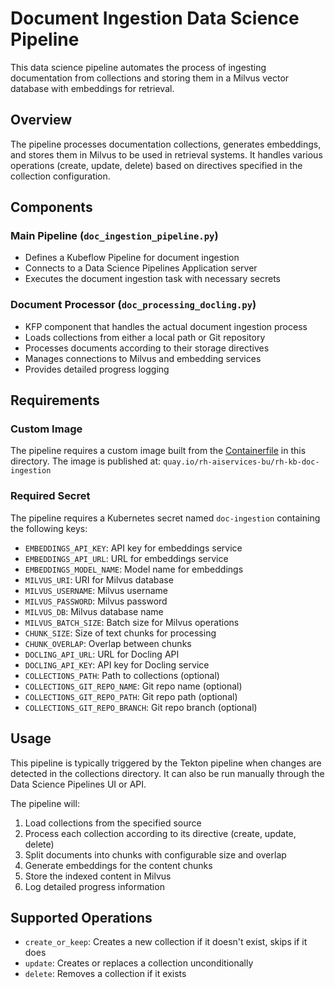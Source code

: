 # Document Ingestion Data Science Pipeline

This data science pipeline automates the process of ingesting documentation from collections and storing them in a Milvus vector database with embeddings for retrieval.

## Overview

The pipeline processes documentation collections, generates embeddings, and stores them in Milvus to be used in retrieval systems. It handles various operations (create, update, delete) based on directives specified in the collection configuration.

## Components

### Main Pipeline (`doc_ingestion_pipeline.py`)
- Defines a Kubeflow Pipeline for document ingestion
- Connects to a Data Science Pipelines Application server
- Executes the document ingestion task with necessary secrets

### Document Processor (`doc_processing_docling.py`)
- KFP component that handles the actual document ingestion process
- Loads collections from either a local path or Git repository
- Processes documents according to their storage directives
- Manages connections to Milvus and embedding services
- Provides detailed progress logging

## Requirements

### Custom Image
The pipeline requires a custom image built from the [Containerfile](./Containerfile) in this directory. The image is published at: `quay.io/rh-aiservices-bu/rh-kb-doc-ingestion`

### Required Secret
The pipeline requires a Kubernetes secret named `doc-ingestion` containing the following keys:
- `EMBEDDINGS_API_KEY`: API key for embeddings service
- `EMBEDDINGS_API_URL`: URL for embeddings service
- `EMBEDDINGS_MODEL_NAME`: Model name for embeddings
- `MILVUS_URI`: URI for Milvus database
- `MILVUS_USERNAME`: Milvus username
- `MILVUS_PASSWORD`: Milvus password
- `MILVUS_DB`: Milvus database name
- `MILVUS_BATCH_SIZE`: Batch size for Milvus operations
- `CHUNK_SIZE`: Size of text chunks for processing
- `CHUNK_OVERLAP`: Overlap between chunks
- `DOCLING_API_URL`: URL for Docling API
- `DOCLING_API_KEY`: API key for Docling service
- `COLLECTIONS_PATH`: Path to collections (optional)
- `COLLECTIONS_GIT_REPO_NAME`: Git repo name (optional)
- `COLLECTIONS_GIT_REPO_PATH`: Git repo path (optional)
- `COLLECTIONS_GIT_REPO_BRANCH`: Git repo branch (optional)

## Usage

This pipeline is typically triggered by the Tekton pipeline when changes are detected in the collections directory. It can also be run manually through the Data Science Pipelines UI or API.

The pipeline will:
1. Load collections from the specified source
2. Process each collection according to its directive (create, update, delete)
3. Split documents into chunks with configurable size and overlap
4. Generate embeddings for the content chunks
5. Store the indexed content in Milvus
6. Log detailed progress information

## Supported Operations

- `create_or_keep`: Creates a new collection if it doesn't exist, skips if it does
- `update`: Creates or replaces a collection unconditionally
- `delete`: Removes a collection if it exists